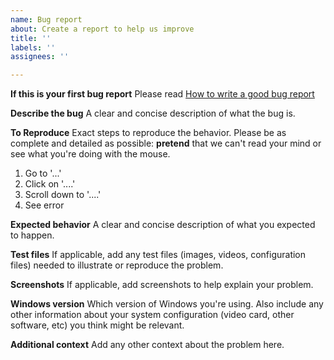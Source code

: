 ```yaml
---
name: Bug report
about: Create a report to help us improve
title: ''
labels: ''
assignees: ''

---
```


**If this is your first bug report**
Please read [How to write a good bug report](https://github.com/mjrgh/PinballY/wiki/How-to-write-a-good-bug-report)

**Describe the bug**
A clear and concise description of what the bug is.

**To Reproduce**
Exact steps to reproduce the behavior.  Please be as complete and detailed as possible: **pretend** that we can't read your mind or see what you're doing with the mouse.
1. Go to '...'
2. Click on '....'
3. Scroll down to '....'
4. See error

**Expected behavior**
A clear and concise description of what you expected to happen.

**Test files**
If applicable, add any test files (images, videos, configuration files) needed to illustrate or reproduce the problem.

**Screenshots**
If applicable, add screenshots to help explain your problem. 

**Windows version**
Which version of Windows you're using.  Also include any other information about your system configuration (video card, other software, etc) you think might be relevant.

**Additional context**
Add any other context about the problem here.
